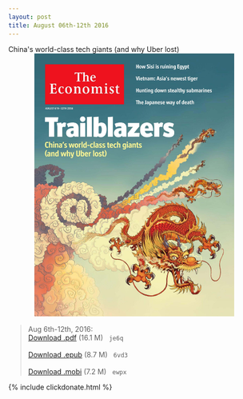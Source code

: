 ```yaml
---
layout: post
title: August 06th-12th 2016
---
```

<!--
<div class="message">
Sorry! The service is temporarily unavailable.
</div>-->

<div class="message">
	 China's world-class tech giants (and why Uber lost)
</div>


<div style="position: relative; max-width: 400px; 
    margin: 0 auto;">
<img src="/public/img/the-economist/img_2016.08.06.jpg" />
</div>

<!--more-->
> Aug 6th-12th, 2016:<br/>
[Download .pdf](http://pan.baidu.com/s/1eRMteV4) (16.1 M) &nbsp;
`je6q` <br/><br/>
[Download .epub](http://pan.baidu.com/s/1jHIhl46) (8.7 M) &nbsp;
`6vd3` <br/><br/>
[Download .mobi](http://pan.baidu.com/s/1qXE7iig) (7.2 M) &nbsp;
`ewpx`


{% include clickdonate.html %}



